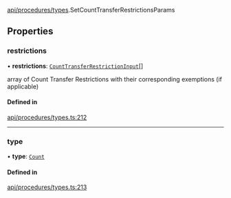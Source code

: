 [api/procedures/types](../../../../Modules/API/Procedures/Types.md).SetCountTransferRestrictionsParams

## Properties

### restrictions

• **restrictions**: [`CountTransferRestrictionInput`](CountTransferRestrictionInput.md)[]

array of Count Transfer Restrictions with their corresponding exemptions (if applicable)

#### Defined in

[api/procedures/types.ts:212](https://github.com/PolymeshAssociation/polymesh-sdk/blob/15be87e8/src/api/procedures/types.ts#L212)

___

### type

• **type**: [`Count`](../../../../Enums/API/Procedures/Types/TransferRestrictionType.md#count)

#### Defined in

[api/procedures/types.ts:213](https://github.com/PolymeshAssociation/polymesh-sdk/blob/15be87e8/src/api/procedures/types.ts#L213)

